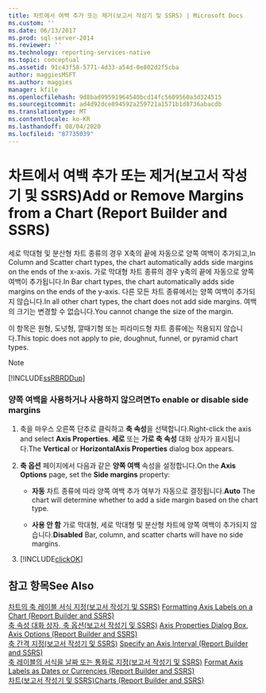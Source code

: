 ```yaml
---
title: 차트에서 여백 추가 또는 제거(보고서 작성기 및 SSRS) | Microsoft Docs
ms.custom: ''
ms.date: 06/13/2017
ms.prod: sql-server-2014
ms.reviewer: ''
ms.technology: reporting-services-native
ms.topic: conceptual
ms.assetid: 91c43f58-5771-4d33-a54d-0e802d2f5cba
author: maggiesMSFT
ms.author: maggies
manager: kfile
ms.openlocfilehash: 9d8bad99591964540bcd14fc5609560a3d324515
ms.sourcegitcommit: ad4d92dce894592a259721a1571b1d8736abacdb
ms.translationtype: MT
ms.contentlocale: ko-KR
ms.lasthandoff: 08/04/2020
ms.locfileid: "87735039"
---
```

# <a name="add-or-remove-margins-from-a-chart-report-builder-and-ssrs"></a><span data-ttu-id="7d262-102">차트에서 여백 추가 또는 제거(보고서 작성기 및 SSRS)</span><span class="sxs-lookup"><span data-stu-id="7d262-102">Add or Remove Margins from a Chart (Report Builder and SSRS)</span></span>
  <span data-ttu-id="7d262-103">세로 막대형 및 분산형 차트 종류의 경우 X축의 끝에 자동으로 양쪽 여백이 추가되고,</span><span class="sxs-lookup"><span data-stu-id="7d262-103">In Column and Scatter chart types, the chart automatically adds side margins on the ends of the x-axis.</span></span> <span data-ttu-id="7d262-104">가로 막대형 차트 종류의 경우 y축의 끝에 자동으로 양쪽 여백이 추가됩니다.</span><span class="sxs-lookup"><span data-stu-id="7d262-104">In Bar chart types, the chart automatically adds side margins on the ends of the y-axis.</span></span> <span data-ttu-id="7d262-105">다른 모든 차트 종류에서는 양쪽 여백이 추가되지 않습니다.</span><span class="sxs-lookup"><span data-stu-id="7d262-105">In all other chart types, the chart does not add side margins.</span></span> <span data-ttu-id="7d262-106">여백의 크기는 변경할 수 없습니다.</span><span class="sxs-lookup"><span data-stu-id="7d262-106">You cannot change the size of the margin.</span></span>  
  
 <span data-ttu-id="7d262-107">이 항목은 원형, 도넛형, 깔때기형 또는 피라미드형 차트 종류에는 적용되지 않습니다.</span><span class="sxs-lookup"><span data-stu-id="7d262-107">This topic does not apply to pie, doughnut, funnel, or pyramid chart types.</span></span>  
  
> [!NOTE]  
>  [!INCLUDE[ssRBRDDup](../../includes/ssrbrddup-md.md)]  
  
### <a name="to-enable-or-disable-side-margins"></a><span data-ttu-id="7d262-108">양쪽 여백을 사용하거나 사용하지 않으려면</span><span class="sxs-lookup"><span data-stu-id="7d262-108">To enable or disable side margins</span></span>  
  
1.  <span data-ttu-id="7d262-109">축을 마우스 오른쪽 단추로 클릭하고 **축 속성**을 선택합니다.</span><span class="sxs-lookup"><span data-stu-id="7d262-109">Right-click the axis and select **Axis Properties**.</span></span> <span data-ttu-id="7d262-110">**세로** 또는 **가로 축 속성** 대화 상자가 표시됩니다.</span><span class="sxs-lookup"><span data-stu-id="7d262-110">The **Vertical** or **HorizontalAxis Properties** dialog box appears.</span></span>  
  
2.  <span data-ttu-id="7d262-111">**축 옵션** 페이지에서 다음과 같은 **양쪽 여백** 속성을 설정합니다.</span><span class="sxs-lookup"><span data-stu-id="7d262-111">On the **Axis Options** page, set the **Side margins** property:</span></span>  
  
    -   <span data-ttu-id="7d262-112">**자동** 차트 종류에 따라 양쪽 여백 추가 여부가 자동으로 결정됩니다.</span><span class="sxs-lookup"><span data-stu-id="7d262-112">**Auto** The chart will determine whether to add a side margin based on the chart type.</span></span>  
  
    -   <span data-ttu-id="7d262-113">**사용 안 함** 가로 막대형, 세로 막대형 및 분산형 차트에 양쪽 여백이 추가되지 않습니다.</span><span class="sxs-lookup"><span data-stu-id="7d262-113">**Disabled** Bar, column, and scatter charts will have no side margins.</span></span>  
  
3.  [!INCLUDE[clickOK](../../includes/clickok-md.md)]  
  
## <a name="see-also"></a><span data-ttu-id="7d262-114">참고 항목</span><span class="sxs-lookup"><span data-stu-id="7d262-114">See Also</span></span>  
 <span data-ttu-id="7d262-115">[차트의 축 레이블 서식 지정&#40;보고서 작성기 및 SSRS&#41;](formatting-axis-labels-on-a-chart-report-builder-and-ssrs.md) </span><span class="sxs-lookup"><span data-stu-id="7d262-115">[Formatting Axis Labels on a Chart &#40;Report Builder and SSRS&#41;](formatting-axis-labels-on-a-chart-report-builder-and-ssrs.md) </span></span>  
 <span data-ttu-id="7d262-116">[축 속성 대화 상자, 축 옵션&#40;보고서 작성기 및 SSRS&#41;](../axis-properties-dialog-box-axis-options-report-builder-and-ssrs.md) </span><span class="sxs-lookup"><span data-stu-id="7d262-116">[Axis Properties Dialog Box, Axis Options &#40;Report Builder and SSRS&#41;](../axis-properties-dialog-box-axis-options-report-builder-and-ssrs.md) </span></span>  
 <span data-ttu-id="7d262-117">[축 간격 지정&#40;보고서 작성기 및 SSRS&#41;](specify-an-axis-interval-report-builder-and-ssrs.md) </span><span class="sxs-lookup"><span data-stu-id="7d262-117">[Specify an Axis Interval &#40;Report Builder and SSRS&#41;](specify-an-axis-interval-report-builder-and-ssrs.md) </span></span>  
 <span data-ttu-id="7d262-118">[축 레이블의 서식을 날짜 또는 통화로 지정&#40;보고서 작성기 및 SSRS&#41;](format-axis-labels-as-dates-or-currencies-report-builder-and-ssrs.md) </span><span class="sxs-lookup"><span data-stu-id="7d262-118">[Format Axis Labels as Dates or Currencies &#40;Report Builder and SSRS&#41;](format-axis-labels-as-dates-or-currencies-report-builder-and-ssrs.md) </span></span>  
 [<span data-ttu-id="7d262-119">차트&#40;보고서 작성기 및 SSRS&#41;</span><span class="sxs-lookup"><span data-stu-id="7d262-119">Charts &#40;Report Builder and SSRS&#41;</span></span>](charts-report-builder-and-ssrs.md)  
  
  
